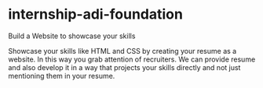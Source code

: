 # internship-adi-foundation
Build a Website to showcase your skills

Showcase your skills like HTML and CSS by creating your resume as a website. In this way you grab attention of recruiters. We can provide resume and also develop it in a way that projects your skills directly and not just mentioning them in your resume.
